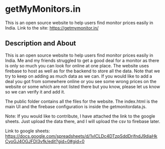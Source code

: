 # getMyMonitors.in
This is an open source website to help users find monitor prices easily in India. 
Link to the site: https://getmymonitor.in/

## Description and About
This is an open source website to help users find monitor prices easily in India. Me and my friends struggled to get a good deal for a monitor as there is only so much you can look for online at one place. The website uses firebase to host as well as for the backend to store all the data. Note that we try to keep on adding as much data as we can. If you would like to add a deal you got from somewhere online or you see some wrong prices on the website or some which are not listed there but you know, please let us know so we can verify it and add it. 

The public folder contains all the files for the website. The index.html is the main UI and the firebase configuration is inside the getmonitordata.js.

Note: If you would like to contribute, I have attached the link to the google sheets. Just upload the data there, and I will upload the csv to firebase later.

Link to google sheets: https://docs.google.com/spreadsheets/d/1vICLDc4DTzpSddDrjfndJ9diaHkCyoGJ4OGJFDI3vfk/edit?gid=0#gid=0





